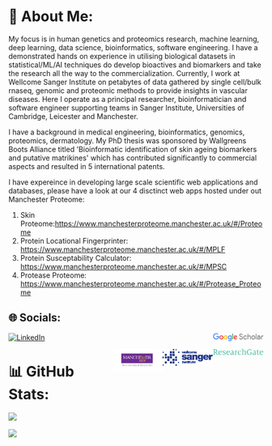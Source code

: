 # :star2: About Me:
My focus is in human genetics and proteomics research, machine learning, deep learning, data science, bioinformatics, software engineering. I have a demonstrated hands on experience in utilising biological datasets in statistical/ML/AI techniques do develop bioactives and biomarkers and take the research all the way to the commercialization. Currently, I work at Wellcome Sanger Institute on petabytes of data gathered by single cell/bulk rnaseq, genomic and proteomic methods to provide insights in vascular diseases. Here I operate as a principal researcher, bioinformatician and software engineer supporting teams in Sanger Institute, Universities of Cambridge, Leicester and Manchester.

I have a background in medical engineering, bioinformatics, genomics, proteomics, dermatology. My PhD thesis was sponsored by Wallgreens Boots Alliance titled 'Bioinformatic identification of skin ageing biomarkers and putative matrikines' which has contributed significantly to commercial aspects and resulted in 5 international patents. 

I have expereince in developing large scale scientific web applications and databases, please have a look at our 4 disctinct web apps hosted under out Manchester Proteome:
1) Skin Proteome:https://www.manchesterproteome.manchester.ac.uk/#/Proteome
2) Protein Locational Fingerprinter: https://www.manchesterproteome.manchester.ac.uk/#/MPLF
3) Protein Susceptability Calculator: https://www.manchesterproteome.manchester.ac.uk/#/MPSC
4) Protease Proteome: https://www.manchesterproteome.manchester.ac.uk/#/Protease_Proteome

## 🌐 Socials:
[![LinkedIn](https://img.shields.io/badge/LinkedIn-%230077B5.svg?logo=linkedin&logoColor=white)](https://www.linkedin.com/in/maxozo/)
[<img style="float: right;" src="https://github.com/maxozo/maxozo/blob/main/index.png"  width="100">](https://scholar.google.com/citations?user=9fwjg3MAAAAJ&hl=en&authuser=1)

[<img style="float: right;" src="https://github.com/maxozo/maxozo/blob/main/RG.png"  width="100">](https://www.researchgate.net/profile/Matiss-Ozols-2)

[<img style="float: right;" src="https://github.com/maxozo/maxozo/blob/main/sanger.png"  width="100">](https://www.sanger.ac.uk/person/ozols-matiss/)

[<img style="float: right;" src="https://github.com/maxozo/maxozo/blob/main/MCR.png"  width="100">](https://research.manchester.ac.uk/en/persons/matiss.ozols)

# 📊 GitHub Stats:
![](https://github-readme-streak-stats.herokuapp.com/?user=maxozo&theme=dark&hide_border=false)<br/>

[![](https://visitcount.itsvg.in/api?id=maxozo&label=Profile%20Views&color=6&icon=1&pretty=false)](https://visitcount.itsvg.in)

